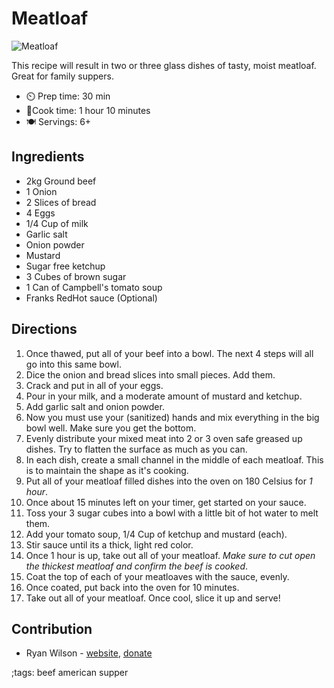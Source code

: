 # Meatloaf

![Meatloaf](pix/meatloaf.webp)

This recipe will result in two or three glass dishes of tasty, moist meatloaf. Great for family suppers.

- ⏲️ Prep time: 30 min
- 🍳Cook time: 1 hour 10 minutes
- 🍽️ Servings: 6+

## Ingredients

- 2kg Ground beef
- 1 Onion
- 2 Slices of bread
- 4 Eggs
- 1/4 Cup of milk
- Garlic salt
- Onion powder
- Mustard
- Sugar free ketchup
- 3 Cubes of brown sugar
- 1 Can of Campbell's tomato soup
- Franks RedHot sauce (Optional)

## Directions

1. Once thawed, put all of your beef into a bowl. The next 4 steps will all go into this same bowl.
2. Dice the onion and bread slices into small pieces. Add them.
3. Crack and put in all of your eggs.
4. Pour in your milk, and a moderate amount of mustard and ketchup.
5. Add garlic salt and onion powder.
6. Now you must use your (sanitized) hands and mix everything in the big bowl well. Make sure you get the bottom.
7. Evenly distribute your mixed meat into 2 or 3 oven safe greased up dishes. Try to flatten the surface as much as you can.
8. In each dish, create a small channel in the middle of each meatloaf. This is to maintain the shape as it's cooking.
9. Put all of your meatloaf filled dishes into the oven on 180 Celsius for *1 hour*.
10. Once about 15 minutes left on your timer, get started on your sauce.
11. Toss your 3 sugar cubes into a bowl with a little bit of hot water to melt them.
12. Add your tomato soup, 1/4 Cup of ketchup and mustard (each).
13. Stir sauce until its a thick, light red color.
14. Once 1 hour is up, take out all of your meatloaf. *Make sure to cut open the thickest meatloaf and confirm the beef is cooked*. 
15. Coat the top of each of your meatloaves with the sauce, evenly.
16. Once coated, put back into the oven for 10 minutes.
17. Take out all of your meatloaf. Once cool, slice it up and serve!

## Contribution

- Ryan Wilson - [website](https://rdwilson.xyz), [donate](https://rdwilson.xyz/donate.html)

;tags: beef american supper

